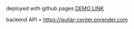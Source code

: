 deployed with github pages [DEMO LINK](https://pavel-gutsal.github.io/eCommerce/)


backend API = https://guitar-center.onrender.com
